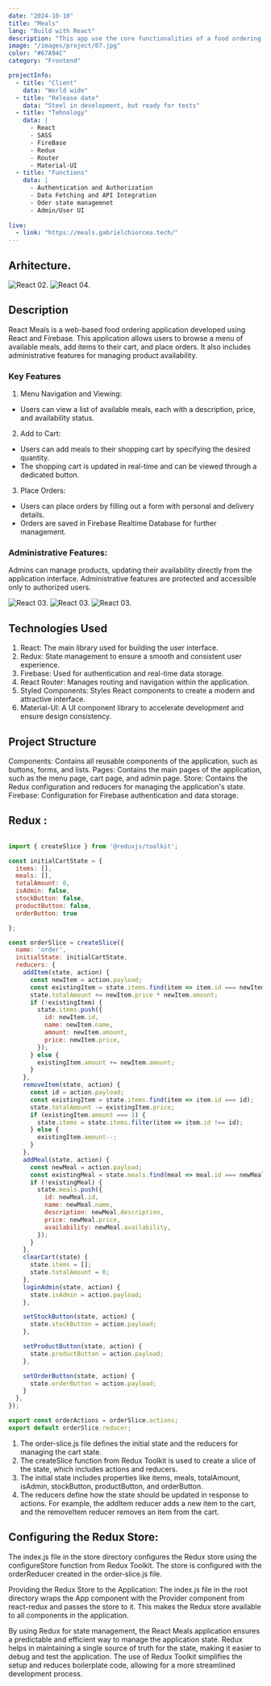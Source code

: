 ```yaml
---
date: "2024-10-10"
title: "Meals"
lang: "Build with React" 
description: "This app use the core functionalities of a food ordering application, including menu navigation, cart management, order placement, and administrative controls. It provides a fully functional and attractive interface for users to interact with."
image: "/images/project/07.jpg"
color: "#67A94C"
category: "Frontend"

projectInfo:
  - title: "Client"
    data: "World wide"
  - title: "Release date"
    data: "Steel in development, but ready for tests"
  - title: "Tehnology"
    data: |
      - React
      - SASS
      - FireBase
      - Redux
      - Router
      - Material-UI
  - title: "Functions"
    data: |
      - Authentication and Authorization
      - Data Fetching and API Integration
      - Oder state managemnet
      - Admin/User UI 
 
live:
  - link: "https://meals.gabrielchiorcea.tech/"
---
```




## Arhitecture. 


<div className="image columns-1 sm:columns-2 gap-8">


![React 02.](/images/project/07.jpg)
![React 04.](/images/project/07-01.jpg)

</div>




## Description

React Meals is a web-based food ordering application developed using React and Firebase. This application allows users to browse a menu of available meals, add items to their cart, and place orders. It also includes administrative features for managing product availability.

### Key Features
1. Menu Navigation and Viewing:
- Users can view a list of available meals, each with a description, price, and availability status.

2. Add to Cart:
- Users can add meals to their shopping cart by specifying the desired quantity.
- The shopping cart is updated in real-time and can be viewed through a dedicated button.

3. Place Orders:
- Users can place orders by filling out a form with personal and delivery details.
- Orders are saved in Firebase Realtime Database for further management.

### Administrative Features:

Admins can manage products, updating their availability directly from the application interface. Administrative features are protected and accessible only to authorized users.

<div className="image columns-1 sm:columns-2 gap-8">

![React 03.](/images/project/07-02.jpg)
![React 03.](/images/project/07-03.jpg)
![React 03.](/images/project/07-04.jpg)

</div>

## Technologies Used
1. React: The main library used for building the user interface.
2. Redux: State management to ensure a smooth and consistent user experience.
3. Firebase: Used for authentication and real-time data storage.
4. React Router: Manages routing and navigation within the application.
5. Styled Components: Styles React components to create a modern and attractive interface.
6. Material-UI: A UI component library to accelerate development and ensure design consistency.

## Project Structure
Components: Contains all reusable components of the application, such as buttons, forms, and lists.
Pages: Contains the main pages of the application, such as the menu page, cart page, and admin page.
Store: Contains the Redux configuration and reducers for managing the application's state.
Firebase: Configuration for Firebase authentication and data storage.

## Redux :


```javascript

import { createSlice } from '@reduxjs/toolkit';

const initialCartState = {
  items: [],
  meals: [],
  totalAmount: 0,
  isAdmin: false,
  stockButton: false,
  productButton: false,
  orderButton: true

};

const orderSlice = createSlice({
  name: 'order',
  initialState: initialCartState,
  reducers: {
    addItem(state, action) {
      const newItem = action.payload;
      const existingItem = state.items.find(item => item.id === newItem.id);
      state.totalAmount += newItem.price * newItem.amount;
      if (!existingItem) {
        state.items.push({
          id: newItem.id,
          name: newItem.name,
          amount: newItem.amount,
          price: newItem.price,
        });
      } else {
        existingItem.amount += newItem.amount;
      }
    },
    removeItem(state, action) {
      const id = action.payload;
      const existingItem = state.items.find(item => item.id === id);
      state.totalAmount -= existingItem.price;
      if (existingItem.amount === 1) {
        state.items = state.items.filter(item => item.id !== id);
      } else {
        existingItem.amount--;
      }
    },
    addMeal(state, action) {
      const newMeal = action.payload;
      const existingMeal = state.meals.find(meal => meal.id === newMeal.id);
      if (!existingMeal) {
        state.meals.push({
          id: newMeal.id,
          name: newMeal.name,
          description: newMeal.description,
          price: newMeal.price,
          availability: newMeal.availability,
        });
      }
    },
    clearCart(state) {
      state.items = [];
      state.totalAmount = 0;
    },
    loginAdmin(state, action) {
      state.isAdmin = action.payload;
    },

    setStockButton(state, action) {
      state.stockButton = action.payload;
    },

    setProductButton(state, action) {
      state.productButton = action.payload;
    },

    setOrderButton(state, action) {
      state.orderButton = action.payload;
    }
  },
});

export const orderActions = orderSlice.actions;
export default orderSlice.reducer;

```

1. The order-slice.js file defines the initial state and the reducers for managing the cart state.
2. The createSlice function from Redux Toolkit is used to create a slice of the state, which includes actions and reducers.
3. The initial state includes properties like items, meals, totalAmount, isAdmin, stockButton, productButton, and orderButton.
4. The reducers define how the state should be updated in response to actions. For example, the addItem reducer adds a new item to the cart, and the removeItem reducer removes an item from the cart.

## Configuring the Redux Store:

The index.js file in the store directory configures the Redux store using the configureStore function from Redux Toolkit. The store is configured with the orderReducer created in the order-slice.js file.

Providing the Redux Store to the Application:
The index.js file in the root directory wraps the App component with the Provider component from react-redux and passes the store to it.
This makes the Redux store available to all components in the application.

By using Redux for state management, the React Meals application ensures a predictable and efficient way to manage the application state. Redux helps in maintaining a single source of truth for the state, making it easier to debug and test the application. The use of Redux Toolkit simplifies the setup and reduces boilerplate code, allowing for a more streamlined development process.




